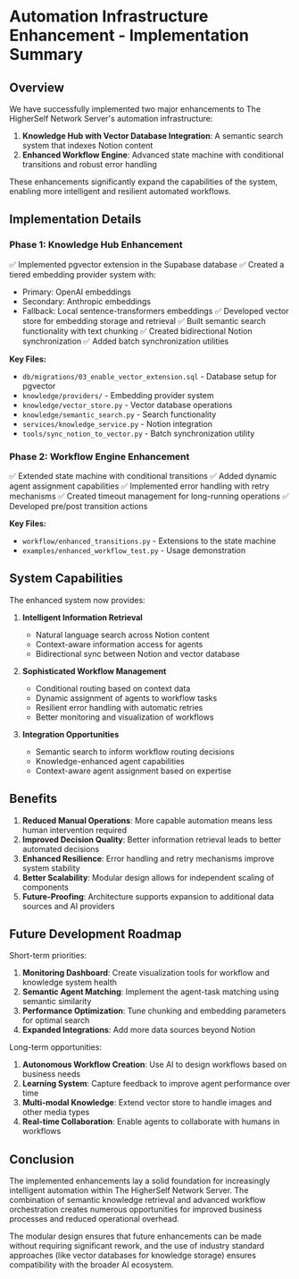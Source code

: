 # Automation Infrastructure Enhancement - Implementation Summary

## Overview

We have successfully implemented two major enhancements to The HigherSelf Network Server's automation infrastructure:

1. **Knowledge Hub with Vector Database Integration**: A semantic search system that indexes Notion content
2. **Enhanced Workflow Engine**: Advanced state machine with conditional transitions and robust error handling

These enhancements significantly expand the capabilities of the system, enabling more intelligent and resilient automated workflows.

## Implementation Details

### Phase 1: Knowledge Hub Enhancement

✅ Implemented pgvector extension in the Supabase database
✅ Created a tiered embedding provider system with:
   - Primary: OpenAI embeddings
   - Secondary: Anthropic embeddings
   - Fallback: Local sentence-transformers embeddings
✅ Developed vector store for embedding storage and retrieval
✅ Built semantic search functionality with text chunking
✅ Created bidirectional Notion synchronization
✅ Added batch synchronization utilities

**Key Files:**
- `db/migrations/03_enable_vector_extension.sql` - Database setup for pgvector
- `knowledge/providers/` - Embedding provider system
- `knowledge/vector_store.py` - Vector database operations
- `knowledge/semantic_search.py` - Search functionality
- `services/knowledge_service.py` - Notion integration
- `tools/sync_notion_to_vector.py` - Batch synchronization utility

### Phase 2: Workflow Engine Enhancement

✅ Extended state machine with conditional transitions
✅ Added dynamic agent assignment capabilities
✅ Implemented error handling with retry mechanisms
✅ Created timeout management for long-running operations
✅ Developed pre/post transition actions

**Key Files:**
- `workflow/enhanced_transitions.py` - Extensions to the state machine
- `examples/enhanced_workflow_test.py` - Usage demonstration

## System Capabilities

The enhanced system now provides:

1. **Intelligent Information Retrieval**
   - Natural language search across Notion content
   - Context-aware information access for agents
   - Bidirectional sync between Notion and vector database

2. **Sophisticated Workflow Management**
   - Conditional routing based on context data
   - Dynamic assignment of agents to workflow tasks
   - Resilient error handling with automatic retries
   - Better monitoring and visualization of workflows

3. **Integration Opportunities**
   - Semantic search to inform workflow routing decisions
   - Knowledge-enhanced agent capabilities
   - Context-aware agent assignment based on expertise

## Benefits

1. **Reduced Manual Operations**: More capable automation means less human intervention required
2. **Improved Decision Quality**: Better information retrieval leads to better automated decisions
3. **Enhanced Resilience**: Error handling and retry mechanisms improve system stability
4. **Better Scalability**: Modular design allows for independent scaling of components
5. **Future-Proofing**: Architecture supports expansion to additional data sources and AI providers

## Future Development Roadmap

Short-term priorities:

1. **Monitoring Dashboard**: Create visualization tools for workflow and knowledge system health
2. **Semantic Agent Matching**: Implement the agent-task matching using semantic similarity
3. **Performance Optimization**: Tune chunking and embedding parameters for optimal search
4. **Expanded Integrations**: Add more data sources beyond Notion

Long-term opportunities:

1. **Autonomous Workflow Creation**: Use AI to design workflows based on business needs
2. **Learning System**: Capture feedback to improve agent performance over time
3. **Multi-modal Knowledge**: Extend vector store to handle images and other media types
4. **Real-time Collaboration**: Enable agents to collaborate with humans in workflows

## Conclusion

The implemented enhancements lay a solid foundation for increasingly intelligent automation within The HigherSelf Network Server. The combination of semantic knowledge retrieval and advanced workflow orchestration creates numerous opportunities for improved business processes and reduced operational overhead.

The modular design ensures that future enhancements can be made without requiring significant rework, and the use of industry standard approaches (like vector databases for knowledge storage) ensures compatibility with the broader AI ecosystem.